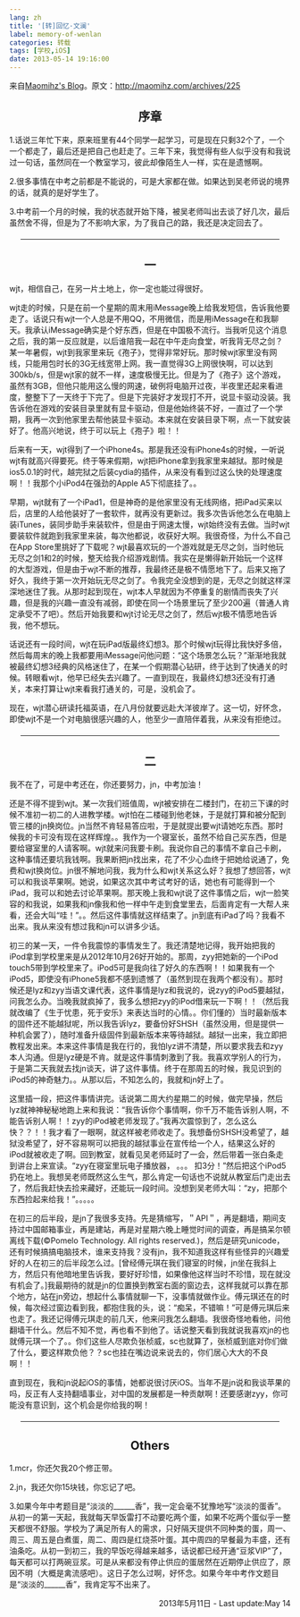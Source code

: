 ```yaml
---
lang: zh
title: '[转]回忆·文澜'
label: memory-of-wenlan
categories: 转载
tags: [学校,iOS]
date: 2013-05-14 19:16:00
---
```

来自<a href="http://maomihz.com" target="_blank">Maomihz's Blog</a>。原文：<a href="http://maomihz.com/archives/225" target="_blank">http://maomihz.com/archives/225</a>

<h2 style="text-align: center;">序章</h2>1.话说三年忙下来，原来班里有44个同学一起学习，可是现在只剩32个了，一个一个都走了，最后还是把自己也赶走了。三年下来，我觉得有些人似乎没有和我说过一句话，虽然同在一个教室学习，彼此却像陌生人一样，实在是遗憾啊。

2.很多事情在中考之前都是不能说的，可是大家都在做。如果达到吴老师说的境界的话，就真的是好学生了。

3.中考前一个月的时候，我的状态就开始下降，被吴老师叫出去谈了好几次，最后虽然舍不得，但是为了不影响大家，为了我自己的路，我还是决定回去了。


<hr style="margin: 20px;"/>
<h2 style="text-align: center;">一</h2>wjt，相信自己，在另一片土地上，你一定也能过得很好。

wjt走的时候，只是在前一个星期的周末用iMessage晚上给我发短信，告诉我他要走了。话说只有wjt一个人总是不用QQ，不用微信，而是用iMessage在和我聊天。我承认iMessage确实是个好东西，但是在中国极不流行。当我听见这个消息之后，我的第一反应就是，以后谁陪我一起在中午走向食堂，听我背无尽之剑？
某一年暑假，wjt到我家里来玩《孢子》，觉得非常好玩。那时候wjt家里没有网线，只能用包时长的3G无线宽带上网。我一直觉得3G上网很快啊，可以达到300kb/s，但是wjt家的就不一样，速度极慢无比。但是为了《孢子》这个游戏，虽然有3GB，但他只能用这么慢的网速，破例将电脑开过夜，半夜里还起来看进度，整整下了一天终于下完了。但是下完装好才发现打不开，说显卡驱动没装。我告诉他在游戏的安装目录里就有显卡驱动，但是他始终装不好，一直过了一个学期，我再一次到他家里去帮他装显卡驱动。本来就在安装目录下啊，点一下就安装好了。他高兴地说，终于可以玩上《孢子》啦！！

后来有一天，wjt得到了一个iPhone4s。那是我还没有iPhone4s的时候，一听说wjt有就高兴得要死。终于等来假期，wjt把iPhone拿到我家里来越狱。那时候是ios5.0.1的时代，越完狱之后装cydia的插件，从来没有看到过这么快的处理速度啊！！我那个小iPod4在强劲的Apple A5下彻底挂了。。

早期，wjt就有了一个iPad1，但是神奇的是他家里没有无线网络，把iPad买来以后，店里的人给他装好了一套软件，就再没有更新过。我多次告诉他怎么在电脑上装iTunes，装同步助手来装软件，但是由于网速太慢，wjt始终没有去做。当时wjt要装软件就跑到我家里来装，每次他都说，收获好大啊。我很奇怪，为什么不自己在App Store里挑好了下载呢？wjt最喜欢玩的一个游戏就是无尽之剑，当时他玩无尽之剑1和2的时候，整天给我介绍游戏剧情。我实在是懒得新开始玩一个这样的大型游戏，但是由于wjt不断的推荐，我最终还是极不情愿地下了。后来又拖了好久，我终于第一次开始玩无尽之剑了。令我完全没想到的是，无尽之剑就这样深深地迷住了我。从那时起到现在，wjt本人早就因为不停重复的剧情而丧失了兴趣，但是我的兴趣一直没有减弱，即使在同一个场景里玩了至少200遍（普通人肯定承受不了吧）。然后开始我要和wjt讨论无尽之剑了，然后wjt极不情愿地告诉我，他不想玩。

话说还有一段时间，wjt在玩iPad版最终幻想3。那个时候wjt玩得比我快好多倍，然后每周末的晚上我都要用iMessage问他问题：“这个场景怎么玩？”渐渐地我就被最终幻想3经典的风格迷住了，在某一个假期潜心钻研，终于达到了快通关的时候。转眼看wjt，他早已经失去兴趣了。一直到现在，我最终幻想3还没有打通关，本来打算让wjt来看我打通关的，可是，没机会了。

现在，wjt潜心研读托福英语，在八月份就要远赴大洋彼岸了。这一切，好怀念，即使wjt不是一个对电脑很感兴趣的人，他至少一直陪伴着我，从来没有拒绝过。

<hr style="margin: 20px;"/>
<h2 style="text-align: center;">二</h2>我不在了，可是中考还在，你还要努力，jn，中考加油！

还是不得不提到wjt。某一次我们班值周，wjt被安排在二楼封门，在初三下课的时候不准初一初二的人进教学楼。wjt怕在二楼碰到他老妹，于是就打算和被分配到管三楼的jn换岗位。jn当然不肯轻易答应啦，于是就提出要wjt请她吃东西。那时候我的卡可没有现在这样辉煌。。我作为一个寝室长，虽然不给自己买东西，但是要给寝室里的人请客啊。wjt就来问我要卡刷。我说你自己的事情不拿自己卡刷，这种事情还要坑我钱啊。我果断把jn找出来，花了不少心血终于把她给说通了，免费和wjt换岗位。jn很不解地问我，我为什么和wjt关系这么好？我想了想回答，wjt可以和我谈苹果啊。她说，如果这次其中考试考好的话，她也有可能得到一个iPad，我可以和她去讨论苹果啊。那天晚上我和wjt说了这件事情之后，wjt一脸笑容的和我说，如果我和jn像我和他一样中午走到食堂里去，后面肯定有一大帮人来看，还会大叫“哇！”。。然后这件事情就这样结束了。jn到底有iPad了吗？我看不出来。我从来没有想过我和jn可以讲多少话。

初三的某一天，一件令我震惊的事情发生了。我还清楚地记得，我开始把我的iPod拿到学校里来是从2012年10月26好开始的。那周，zyy把她新的一个iPod touch5带到学校里来了。iPod5可是我向往了好久的东西啊！！如果我有一个iPod5，即使没有iPhone5我都不感到遗憾了（虽然到现在我两个都没有）。那时候还是lyz和zyy当语文课代表，这件事情是lyz和我说的，说zyy的iPod5要越狱，问我怎么办。当晚我就疯掉了，我多么想把zyy的iPod借来玩一下啊！！（然后我就改编了《生于忧患，死于安乐》来表达当时的心情。。你们懂的）当时最新版本的固件还不能越狱呢，所以我告诉lyz，要备份好SHSH（虽然没用，但是提供一种机会罢了），随时准备升级固件到最新版本来等待越狱。越狱一出来，我立即把教程发出来。本来这件事情是我在行的，我怕lyz讲不清楚，所以要求我去和zyy本人沟通。但是lyz硬是不肯。就是这件事情刺激到了我。我喜欢学别人的行为，于是第二天我就去找jn谈天，讲了这件事情。终于在那周五的时候，我见识到的iPod5的神奇魅力。。从那以后，不知怎么的，我就和jn好上了。

这里插一段，把这件事情讲完。话说第二周大约星期二的时候，做完早操，然后lyz就神神秘秘地跑上来和我说：“我告诉你个事情啊，你千万不能告诉别人啊，不能告诉别人啊！！zyy的iPod被老师发现了。”我再次震惊到了，怎么这么快？？！！我才看了一眼啊，就这样被老师收走了。我想备份SHSH没希望了，越狱没希望了，好不容易啊可以把我的越狱事业在宣传给一个人，结果这么好的iPod就被收走了啊。回到教室，就看见吴老师延时了一会，然后带着一张白条走到讲台上来宣读。“zyy在寝室里玩电子播放器， 。。。 扣3分！”然后把这个iPod5扔在地上。我想吴老师既然这么生气，那么肯定一句话也不说就从教室后门走出去了，然后我赶快去捡来藏好，还能玩一段时间。没想到吴老师大叫：“zy，把那个东西捡起来给我！”。。。。。

在初三的后半段，是jn了我很多支持。先是猜缩写，＂API＂，再是翻墙，期间支持过中国邮箱事业，再是建站，再是对星期六晚上睡觉时间的调查，再是搞呆尔顿离线下载(©Pomelo Technology. All rights reserved.)，然后是研究unicode，还有时候搞搞电脑技术，谁来支持我？没有jn，我不知道我这样有些怪异的兴趣爱好的人在初三的后半段怎么过。[曾经傅元琪在我们寝室的时候，jn坐在我斜上方，然后只有他暗地里告诉我，要好好珍惜，如果像他这样当时不珍惜，现在就没有机会了。]我最期待的就是jn的位置换到教室右面的窗边去，这样我就可以靠在那个地方，站在jn旁边，想起什么事情就聊一下，没事情就做作业。傅元琪还在的时候，每次经过窗边看到我，都抱住我的头，说：“痴呆，不错嘛！”可是傅元琪后来也走了。我还记得傅元琪走的前几天，他来问我怎么翻墙。我很奇怪地看他，问他翻墙干什么。然后不知不觉，再也看不到他了。话说整天看到我就说我喜欢jn的也就傅元琪一个了。。你们这些人尽欺负张桢威，sc也就算了，张桢威到底对你们做了什么，要这样欺负他？？sc也挂在嘴边说来说去的，你们居心大大的不良啊！！

直到现在，我和jn说起iOS的事情，她都说很讨厌iOS。当年不是jn说和我谈苹果的吗，反正有人支持翻墙事业，对中国的发展都是一种贡献啊！还要感谢zyy，你可能没有意识到，这个机会是你给我的啊！

<hr style="margin: 20px;"/>
<h2 style="text-align: center;">Others</h2>1.mcr，你还欠我20个修正带。

2.jn，我还欠你15块钱，你忘记了吧。

3.如果今年中考题目是“淡淡的______香”，我一定会毫不犹豫地写“淡淡的蛋香”。从初一的第一天起，我就每天早饭雷打不动要吃两个蛋，如果不吃两个蛋似乎一整天都很不舒服。学校为了满足所有人的需求，只好隔天提供不同种类的蛋，周一、周三、周五是白煮蛋，周二、周四是红烧茶叶蛋。其中周四的早餐最为丰盛，还有油条吃。从初一到初三，我的早饭吃得越来越多，话说都已经开通“豆浆VIP”了，每天都可以打两碗豆浆。可是从来都没有停止供应的蛋居然在近期停止供应了，原因不明（大概是禽流感吧）。这日子怎么过啊，好怀念。如果今年中考作文题目是“淡淡的______香”，我肯定写不出来了。

<p style="text-align: right; text-weight: bold;">2013年5月11日 - Last update:May 14

